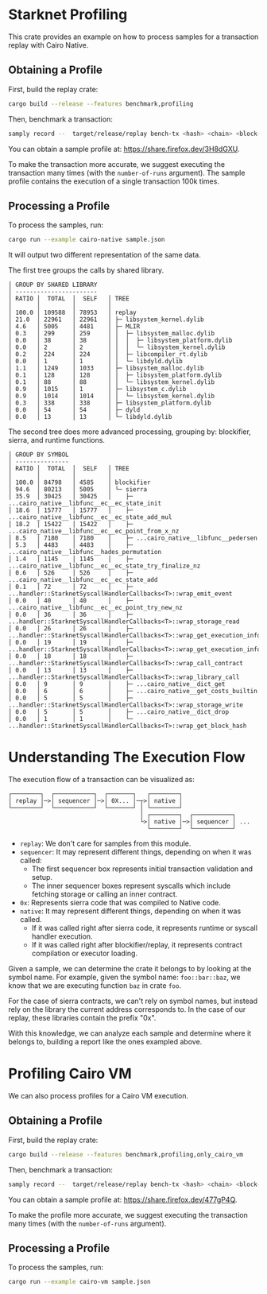 # Starknet Profiling

This crate provides an example on how to process samples for a transaction replay with Cairo Native.

## Obtaining a Profile

First, build the replay crate:

```bash
cargo build --release --features benchmark,profiling
```

Then, benchmark a transaction:

```bash
samply record --  target/release/replay bench-tx <hash> <chain> <block-number> <number-of-runs>
```

You can obtain a sample profile at: https://share.firefox.dev/3H8dGXU.

To make the transaction more accurate, we suggest executing the transaction many times (with the `number-of-runs` argument). The sample profile contains the execution of a single transaction 100k times.

## Processing a Profile

To process the samples, run:
```bash
cargo run --example cairo-native sample.json
```

It will output two different representation of the same data.

The first tree groups the calls by shared library.
```
│ GROUP BY SHARED LIBRARY
│ -----------------------
│ RATIO │  TOTAL  │  SELF   │ TREE
│       │         │         │
│ 100.0 │ 109588  │ 78953   │ replay
│ 21.0  │ 22961   │ 22961   │ ├─ libsystem_kernel.dylib
│ 4.6   │ 5005    │ 4481    │ ├─ MLIR
│ 0.3   │ 299     │ 259     │ │  ├─ libsystem_malloc.dylib
│ 0.0   │ 38      │ 38      │ │  │  ├─ libsystem_platform.dylib
│ 0.0   │ 2       │ 2       │ │  │  └─ libsystem_kernel.dylib
│ 0.2   │ 224     │ 224     │ │  ├─ libcompiler_rt.dylib
│ 0.0   │ 1       │ 1       │ │  └─ libdyld.dylib
│ 1.1   │ 1249    │ 1033    │ ├─ libsystem_malloc.dylib
│ 0.1   │ 128     │ 128     │ │  ├─ libsystem_platform.dylib
│ 0.1   │ 88      │ 88      │ │  └─ libsystem_kernel.dylib
│ 0.9   │ 1015    │ 1       │ ├─ libsystem_c.dylib
│ 0.9   │ 1014    │ 1014    │ │  └─ libsystem_kernel.dylib
│ 0.3   │ 338     │ 338     │ ├─ libsystem_platform.dylib
│ 0.0   │ 54      │ 54      │ ├─ dyld
│ 0.0   │ 13      │ 13      │ └─ libdyld.dylib
```

The second tree does more advanced processing, grouping by: blockifier, sierra, and runtime functions.
```
│ GROUP BY SYMBOL
│ ---------------
│ RATIO │  TOTAL  │  SELF   │ TREE
│       │         │         │
│ 100.0 │ 84798   │ 4585    │ blockifier
│ 94.6  │ 80213   │ 5005    │ └─ sierra
│ 35.9  │ 30425   │ 30425   │    ├─ ...cairo_native__libfunc__ec__ec_state_init
│ 18.6  │ 15777   │ 15777   │    ├─ ...cairo_native__libfunc__ec__ec_state_add_mul
│ 18.2  │ 15422   │ 15422   │    ├─ ...cairo_native__libfunc__ec__ec_point_from_x_nz
│ 8.5   │ 7180    │ 7180    │    ├─ ...cairo_native__libfunc__pedersen
│ 5.3   │ 4483    │ 4483    │    ├─ ...cairo_native__libfunc__hades_permutation
│ 1.4   │ 1145    │ 1145    │    ├─ ...cairo_native__libfunc__ec__ec_state_try_finalize_nz
│ 0.6   │ 526     │ 526     │    ├─ ...cairo_native__libfunc__ec__ec_state_add
│ 0.1   │ 72      │ 72      │    ├─ ...handler::StarknetSyscallHandlerCallbacks<T>::wrap_emit_event
│ 0.0   │ 40      │ 40      │    ├─ ...cairo_native__libfunc__ec__ec_point_try_new_nz
│ 0.0   │ 36      │ 36      │    ├─ ...handler::StarknetSyscallHandlerCallbacks<T>::wrap_storage_read
│ 0.0   │ 26      │ 26      │    ├─ ...handler::StarknetSyscallHandlerCallbacks<T>::wrap_get_execution_info_v2
│ 0.0   │ 19      │ 19      │    ├─ ...handler::StarknetSyscallHandlerCallbacks<T>::wrap_get_execution_info
│ 0.0   │ 18      │ 18      │    ├─ ...handler::StarknetSyscallHandlerCallbacks<T>::wrap_call_contract
│ 0.0   │ 13      │ 13      │    ├─ ...handler::StarknetSyscallHandlerCallbacks<T>::wrap_library_call
│ 0.0   │ 9       │ 9       │    ├─ ...cairo_native__dict_get
│ 0.0   │ 6       │ 6       │    ├─ ...cairo_native__get_costs_builtin
│ 0.0   │ 5       │ 5       │    ├─ ...handler::StarknetSyscallHandlerCallbacks<T>::wrap_storage_write
│ 0.0   │ 5       │ 5       │    ├─ ...cairo_native__dict_drop
│ 0.0   │ 1       │ 1       │    └─ ...handler::StarknetSyscallHandlerCallbacks<T>::wrap_get_block_hash
```

# Understanding The Execution Flow

The execution flow of a transaction can be visualized as:

```
┌────────┐  ┌───────────┐  ┌───────┐   ┌────────┐
│ replay │─>│ sequencer │─>│ 0X... │─┬>│ native │
└────────┘  └───────────┘  └───────┘ │ └────────┘
                                     │ ┌────────┐  ┌───────────┐
                                     └>│ native │─>│ sequencer │ ...
                                       └────────┘  └───────────┘
```

- `replay`: We don't care for samples from this module.
- `sequencer`: It may represent different things, depending on when it was called:
  - The first sequencer box represents initial transaction validation and setup.
  - The inner sequencer boxes represent syscalls which include fetching storage or calling an inner contract.
- `0x`: Represents sierra code that was compiled to Native code.
- `native`: It may represent different things, depending on when it was called.
  - If it was called right after sierra code, it represents runtime or syscall handler execution.
  - If it was called right after blockifier/replay, it represents contract compilation or executor loading.

Given a sample, we can determine the crate it belongs to by looking at the symbol name. For example, given the symbol name: `foo::bar::baz`, we know that we are executing function `baz` in crate `foo`.

For the case of sierra contracts, we can't rely on symbol names, but instead rely on the library the current address corresponds to. In the case of our replay, these libraries contain the prefix "0x".

With this knowledge, we can analyze each sample and determine where it belongs to, building a report like the ones exampled above.

# Profiling Cairo VM

We can also process profiles for a Cairo VM execution.

## Obtaining a Profile

First, build the replay crate:

```bash
cargo build --release --features benchmark,profiling,only_cairo_vm
```

Then, benchmark a transaction:

```bash
samply record --  target/release/replay bench-tx <hash> <chain> <block-number> <number-of-runs>
```

You can obtain a sample profile at: https://share.firefox.dev/477gP4Q.

To make the profile more accurate, we suggest executing the transaction many times (with the `number-of-runs` argument).

## Processing a Profile

To process the samples, run:
```bash
cargo run --example cairo-vm sample.json
```
